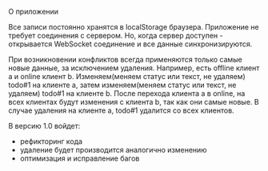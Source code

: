 О приложении

Все записи постоянно хранятся в localStorage браузера.
Приложение не требует соединения с сервером. Но, когда сервер доступен - открывается WebSocket соединение и все данные синхронизируются. 

При возникновении конфликтов всегда применяются только самые новые данные, за исключением удаления. 
Например, есть offline клиент a и online клиент b. Изменяем(меняем статус или текст, не удаляем) todo#1 на клиенте a, затем изменяем(меняем статус или текст, не удаляем) todo#1 на клиенте b. После перехода клиента a в online, на всех клиентах будут изменения с клиента b, так как они самые новые. В случае удаления на клиенте a, todo#1 удалится со всех клиентов.

В версию 1.0 войдет:
* рефикторинг кода
* удаление будет производится аналогично изменению
* оптимизация и исправление багов
